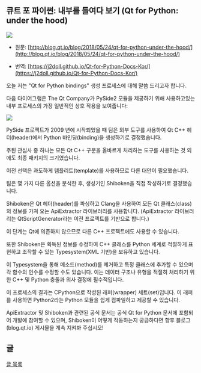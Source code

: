 
## 큐트 포 파이썬: 내부를 들여다 보기 (Qt for Python: under the hood)

![](https://j2doll.github.io/Qt-for-Python-Docs-Kor/image/QtForPython.png)

- 원문: [http://blog.qt.io/blog/2018/05/24/qt-for-python-under-the-hood/](http://blog.qt.io/blog/2018/05/24/qt-for-python-under-the-hood/)

- 번역: [https://j2doll.github.io/Qt-for-Python-Docs-Kor/](https://j2doll.github.io/Qt-for-Python-Docs-Kor/)

오늘 저는 "Qt for Python bindings" 생성 프로세스에 대해 말씀 드리고자 합니다.

다음 다이어그램은 The Qt Company가 PySide2 모듈을 제공하기 위해 사용하고있는 내부 프로세스의 가장 일반적인 상호 작용을 보여줍니다:

![](https://j2doll.github.io/Qt-for-Python-Docs-Kor/image/qtforpython-underthehood.png)

PySide 프로젝트가 2009 년에 시작되었을 때 팀은 외부 도구를 사용하여 Qt C++ 헤더(header)에서 Python 바인딩(binding)을 생성하기로 결정했습니다.

주된 관심사 중 하나는 모든 Qt C++ 구문을 올바르게 처리하는 도구를 사용하는 것 외에도 최종 패키지의 크기였습니다.

이전 선택은 과도하게 템플리트(template)를 사용하므로 다른 대안이 필요했습니다.

팀은 몇 가지 다른 옵션을 분석한 후, 생성기인 Shiboken을 직접 작성하기로 결정했습니다.

Shiboken은 Qt 헤더(header)를 파싱하고 Clang을 사용하여 모든 Qt 클래스(class)의 정보를 가져 오는 ApiExtractor 라이브러리를 사용합니다.
(ApiExtractor 라이브러리는 QtScriptGenerator라는 이전 프로젝트를 기반으로 합니다.)

이 단계는 Qt에 의존하지 않으므로 다른 C++ 프로젝트에도 사용할 수 있습니다.

또한 Shiboken은 획득된 정보를 수정하여 C++ 클래스를 Python 세계로 적절하게 표현하고 조작할 수 있는 Typesystem(XML 기반)을 보유하고 있습니다.

이 Typesystem을 통해 메소드(method)를 제거하고 특정 클래스에 추가할 수 있으며 각 함수의 인수를 수정할 수도 있습니다.
이는 데이터 구조나 유형을 적절히 처리하기 위한 C++ 및 Python 충돌과 의사 결정에 필수적입니다.

이 프로세스의 결과는 CPython으로 작성된 래퍼(wrapper) 세트(set)입니다. 이 래퍼를 사용하면 Python2라는 Python 모듈을 쉽게 컴파일하고 제공할 수 있습니다.

ApiExtractor 및 Shiboken과 관련된 공식 문서는 공식 Qt for Python 문서에 포함되어 개발에 참여할 수 있으며, Shiboken이 어떻게 작동하는지 궁금하다면 향후 블로그(blog.qt.io) 게시물을 계속 지켜봐 주십시오!

## 글

[글 목록](README.md)
